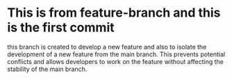 # This is from feature-branch and this is the first commit

this branch is created to develop a new feature and also to isolate the development of a new feature from the main branch. This prevents potential conflicts and allows developers to work on the feature without affecting the stability of the main branch.

